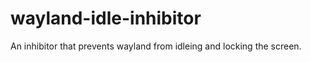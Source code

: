wayland-idle-inhibitor
======================

An inhibitor that prevents wayland from idleing and locking the screen.
